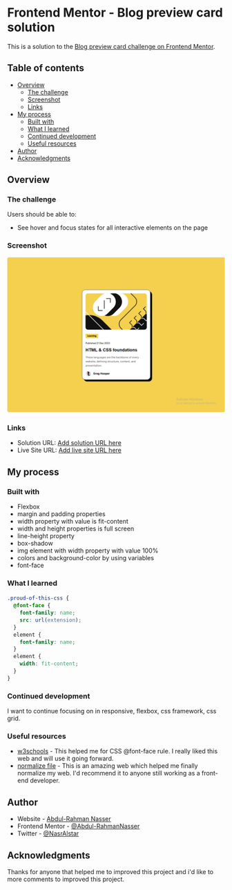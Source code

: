 # Frontend Mentor - Blog preview card solution

This is a solution to the [Blog preview card challenge on Frontend Mentor](https://www.frontendmentor.io/challenges/blog-preview-card-ckPaj01IcS).
## Table of contents

- [Overview](#overview)
  - [The challenge](#the-challenge)
  - [Screenshot](#screenshot)
  - [Links](#links)
- [My process](#my-process)
  - [Built with](#built-with)
  - [What I learned](#what-i-learned)
  - [Continued development](#continued-development)
  - [Useful resources](#useful-resources)
- [Author](#author)
- [Acknowledgments](#acknowledgments)

## Overview

### The challenge

Users should be able to:

- See hover and focus states for all interactive elements on the page

### Screenshot

![screenshot](./screenshot.png)

### Links

- Solution URL: [Add solution URL here](https://github.com/Abdul-RahmanNasser/blog-preview-card)
- Live Site URL: [Add live site URL here](https://abdul-rahmannasser.github.io/blog-preview-card/)

## My process

### Built with

- Flexbox
- margin and padding properties
- width property with value is fit-content
- width and height properties is full screen
- line-height property
- box-shadow
- img element with width property with value 100%
- colors and background-color by using variables
- font-face

### What I learned

```css
.proud-of-this-css {
  @font-face {
    font-family: name;
    src: url(extension);
  }
  element {
    font-family: name;
  }
  element {
    width: fit-content;
  }
}
```
### Continued development

I want to continue focusing on in responsive, flexbox, css framework, css grid.

### Useful resources

- [w3schools](https://www.w3schools.com/cssref/atrule_font-face.php) - This helped me for CSS @font-face rule. I really liked this web and will use it going forward.
- [normalize file](https://necolas.github.io/normalize.css/) - This is an amazing web which helped me finally normalize my web. I'd recommend it to anyone still working as a front-end developer.

## Author

- Website - [Abdul-Rahman Nasser](http://127.0.0.1:5500/index.html)
- Frontend Mentor - [@Abdul-RahmanNasser](https://www.frontendmentor.io/profile/Abdul-RahmanNasser)
- Twitter - [@NasrAlstar](https://x.com/NasrAlstar)

## Acknowledgments

Thanks for anyone that helped me to improved this project and i'd like to more comments to improved this project.